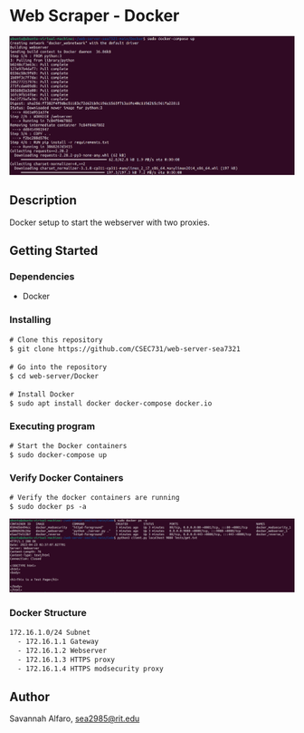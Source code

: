 # Web Scraper - Docker
![alt background](../Resources/docker_background.png)

## Description
Docker setup to start the webserver with two proxies.

## Getting Started

### Dependencies
* Docker

### Installing
```
# Clone this repository
$ git clone https://github.com/CSEC731/web-server-sea7321

# Go into the repository
$ cd web-server/Docker

# Install Docker
$ sudo apt install docker docker-compose docker.io
```

### Executing program

```
# Start the Docker containers
$ sudo docker-compose up
```

### Verify Docker Containers

```
# Verify the docker containers are running
$ sudo docker ps -a
```

![alt docker_containers](../Resources/docker_containers.png)

### Docker Structure
```
172.16.1.0/24 Subnet
  - 172.16.1.1 Gateway
  - 172.16.1.2 Webserver
  - 172.16.1.3 HTTPS proxy
  - 172.16.1.4 HTTPS modsecurity proxy
```

## Author
Savannah Alfaro, sea2985@rit.edu